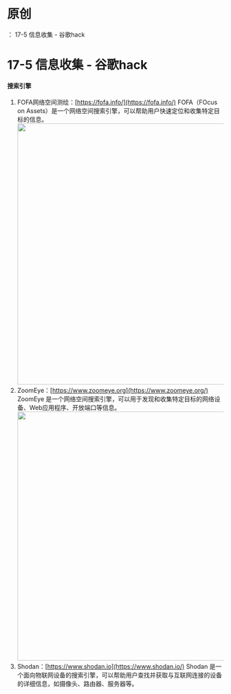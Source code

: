 # 原创
：  17-5 信息收集 - 谷歌hack

# 17-5 信息收集 - 谷歌hack

#### **搜索引擎**

1.  FOFA网络空间测绘：[https://fofa.info/](https://fofa.info/) FOFA（FOcus on Assets）是一个网络空间搜索引擎，可以帮助用户快速定位和收集特定目标的信息。<img alt="" height="606" src="https://img-blog.csdnimg.cn/direct/ed97bb4be7ea4c079d274d1427419eba.png" width="1200"/> 
1.  ZoomEye：[https://www.zoomeye.org](https://www.zoomeye.org/) ZoomEye 是一个网络空间搜索引擎，可以用于发现和收集特定目标的网络设备、Web应用程序、开放端口等信息。<img alt="" height="578" src="https://img-blog.csdnimg.cn/direct/37e8350bff0948598448a3e970c803df.png" width="1186"/> 
1.  Shodan：[https://www.shodan.io](https://www.shodan.io/) Shodan 是一个面向物联网设备的搜索引擎，可以帮助用户查找并获取与互联网连接的设备的详细信息，如摄像头、路由器、服务器等。
